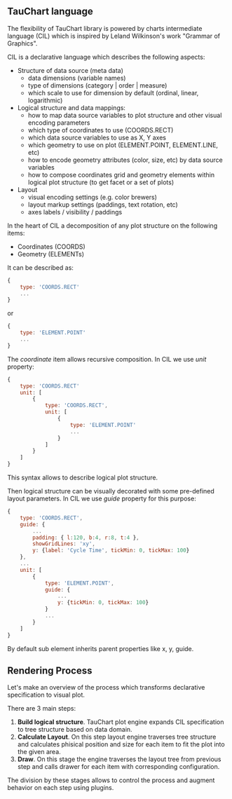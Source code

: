 ## TauChart language

The flexibility of TauChart library is powered by charts intermediate language (CIL) which is inspired by Leland Wilkinson's work "Grammar of Graphics".

CIL is a declarative language which describes the following aspects:
* Structure of data source (meta data)
    * data dimensions (variable names)
    * type of dimensions (category | order | measure)
    * which scale to use for dimension by default (ordinal, linear, logarithmic)
* Logical structure and data mappings:
    * how to map data source variables to plot structure and other visual encoding parameters
    * which type of coordinates to use (COORDS.RECT)
    * which data source variables to use as X, Y axes
    * which geometry to use on plot (ELEMENT.POINT, ELEMENT.LINE, etc)
    * how to encode geometry attributes (color, size, etc) by data source variables
    * how to compose coordinates grid and geometry elements within logical plot structure (to get facet or a set of plots)
* Layout
    * visual encoding settings (e.g. color brewers)
    * layout markup settings (paddings, text rotation, etc)
    * axes labels / visibility / paddings

In the heart of CIL a decomposition of any plot structure on the following items:
* Coordinates (COORDS)
* Geometry (ELEMENTs)

It can be described as:

```javascript
{
    type: 'COORDS.RECT'
    ...
}
```
or

```javascript
{
    type: 'ELEMENT.POINT'
    ...
}
```

The *coordinate* item allows recursive composition. In CIL we use *unit* property:

```javascript
{
    type: 'COORDS.RECT'
    unit: [
        {
            type: 'COORDS.RECT',
            unit: [
                {
                    type: 'ELEMENT.POINT'
                    ...
                }
            ]
        }
    ]
}
```

This syntax allows to describe logical plot structure.

Then logical structure can be visually decorated with some pre-defined layout parameters. In CIL we use *guide* property for this purpose:

```javascript
{
    type: 'COORDS.RECT',
    guide: {
        ...
        padding: { l:120, b:4, r:8, t:4 },
        showGridLines: 'xy',
        y: {label: 'Cycle Time', tickMin: 0, tickMax: 100}
    },
    ...
    unit: [
        {
            type: 'ELEMENT.POINT',
            guide: {
                ...
                y: {tickMin: 0, tickMax: 100}
            }
            ...
        }
    ]
}
```

By default sub element inherits parent properties like x, y, guide.


## Rendering Process

Let's make an overview of the process which transforms declarative specification to visual plot.

There are 3 main steps:

1. **Build logical structure**. TauChart plot engine expands CIL specification to tree  structure based on data domain.
2. **Calculate Layout**. On this step layout engine traverses tree structure and calculates phisical position and size for each item to fit the plot into the given area.
3. **Draw**. On this stage the engine traverses the layout tree from previous step and calls drawer for each item with corresponding configuration.

The division by these stages allows to control the process and augment behavior on each step using plugins.
